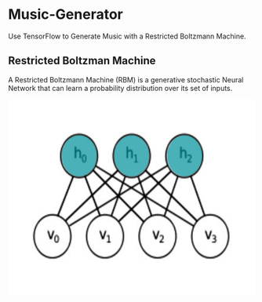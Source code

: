 # Music-Generator
Use TensorFlow to Generate Music with a Restricted Boltzmann Machine.

## Restricted Boltzman Machine
A Restricted Boltzmann Machine (RBM) is a generative stochastic Neural Network that can learn a probability distribution over its set of inputs.
<p align="center">
<img src="https://github.com/crypto-code/Music-Generator/blob/master/assets/model.png" width="600" height="400" align="middle" />   </p>
